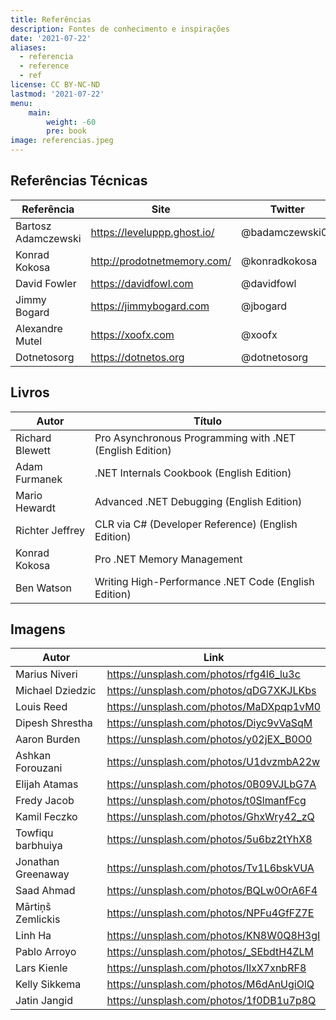 ```yaml
---
title: Referências
description: Fontes de conhecimento e inspirações
date: '2021-07-22'
aliases:
  - referencia
  - reference
  - ref
license: CC BY-NC-ND
lastmod: '2021-07-22'
menu:
    main: 
        weight: -60
        pre: book
image: referencias.jpeg
---
```


## Referências Técnicas
|Referência|Site|Twitter|
|---|---|---|
|Bartosz Adamczewski|https://leveluppp.ghost.io/|@badamczewski01|
|Konrad Kokosa|http://prodotnetmemory.com/|@konradkokosa|
|David Fowler|https://davidfowl.com|@davidfowl|
|Jimmy Bogard|https://jimmybogard.com|@jbogard|
|Alexandre Mutel|https://xoofx.com|@xoofx|
|Dotnetosorg|https://dotnetos.org|@dotnetosorg|

## Livros
|Autor|Título|
|---|---|
|Richard Blewett|Pro Asynchronous Programming with .NET (English Edition)|
|Adam Furmanek|.NET Internals Cookbook (English Edition)|
|Mario Hewardt|Advanced .NET Debugging (English Edition)|
|Richter Jeffrey|CLR via C# (Developer Reference) (English Edition)|
|Konrad Kokosa|Pro .NET Memory Management|
|Ben Watson|Writing High-Performance .NET Code (English Edition)|

## Imagens
|Autor|Link|
|---|---|
|Marius Niveri|https://unsplash.com/photos/rfg4l6_lu3c|
|Michael Dziedzic|https://unsplash.com/photos/qDG7XKJLKbs|
|Louis Reed|https://unsplash.com/photos/MaDXpqp1vM0|
|Dipesh Shrestha|https://unsplash.com/photos/Diyc9vVaSqM|
|Aaron Burden|https://unsplash.com/photos/y02jEX_B0O0|
|Ashkan Forouzani|https://unsplash.com/photos/U1dvzmbA22w|
|Elijah Atamas|https://unsplash.com/photos/0B09VJLbG7A|
|Fredy Jacob|https://unsplash.com/photos/t0SlmanfFcg|
|Kamil Feczko|https://unsplash.com/photos/GhxWry42_zQ|
|Towfiqu barbhuiya|https://unsplash.com/photos/5u6bz2tYhX8|
|Jonathan Greenaway|https://unsplash.com/photos/Tv1L6bskVUA|
|Saad Ahmad|https://unsplash.com/photos/BQLw0OrA6F4|
|Mārtiņš Zemlickis|https://unsplash.com/photos/NPFu4GfFZ7E|
|Linh Ha|https://unsplash.com/photos/KN8W0Q8H3gI|
|Pablo Arroyo|https://unsplash.com/photos/_SEbdtH4ZLM|
|Lars Kienle|https://unsplash.com/photos/IlxX7xnbRF8|
|Kelly Sikkema|https://unsplash.com/photos/M6dAnUgiOlQ|
|Jatin Jangid|https://unsplash.com/photos/1f0DB1u7p8Q|
